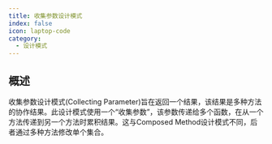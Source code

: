 ```yaml
---
title: 收集参数设计模式
index: false
icon: laptop-code
category:
  - 设计模式
---
```


## 概述

收集参数设计模式(Collecting Parameter)旨在返回一个结果，该结果是多种方法的协作结果。此设计模式使用一个“收集参数”，该参数传递给多个函数，在从一个方法传递到另一个方法时累积结果。这与Composed Method设计模式不同，后者通过多种方法修改单个集合。